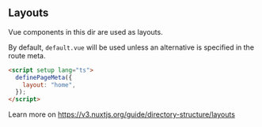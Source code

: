 ## Layouts

Vue components in this dir are used as layouts.

By default, `default.vue` will be used unless an alternative is specified in the route meta.

```html
<script setup lang="ts">
  definePageMeta({
    layout: "home",
  });
</script>
```

Learn more on https://v3.nuxtjs.org/guide/directory-structure/layouts
